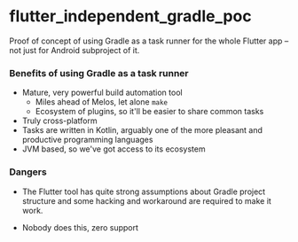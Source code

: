 # flutter_independent_gradle_poc

Proof of concept of using Gradle as a task runner for the whole Flutter app –
not just for Android subproject of it.

### Benefits of using Gradle as a task runner

- Mature, very powerful build automation tool
  - Miles ahead of Melos, let alone `make`
  - Ecosystem of plugins, so it'll be easier to share common tasks
- Truly cross-platform
- Tasks are written in Kotlin, arguably one of the more pleasant and productive
  programming languages
- JVM based, so we've got access to its ecosystem

### Dangers

- The Flutter tool has quite strong assumptions about Gradle project structure
  and some hacking and workaround are required to make it work.

- Nobody does this, zero support
